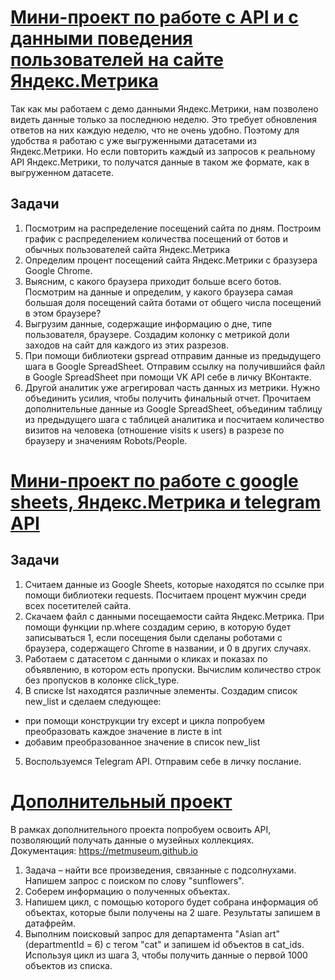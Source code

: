 # [Мини-проект по работе с API и с данными поведения пользователей на сайте Яндекс.Метрика](https://github.com/belladzhu/python_projects/blob/main/api/mini-project.ipynb)
Так как мы работаем с демо данными Яндекс.Метрики, нам позволено видеть данные только за последнюю неделю. Это требует обновления ответов на них каждую неделю, что не очень удобно. Поэтому для удобства я работаю с уже выгруженными датасетами из Яндекс.Метрики. Но если повторить каждый из запросов к реальному API Яндекс.Метрики, то получатся данные в таком же формате, как в выгруженном датасете.
## Задачи
1. Посмотрим на распределение посещений сайта по дням. Построим график с распределением количества посещений от ботов и обычных пользователей сайта Яндекс.Метрика 
2. Определим процент посещений сайта Яндекс.Метрики с бразузера Google Chrome. 
3. Выясним, с какого браузера приходит больше всего ботов. Посмотрим на данные и определим, у какого браузера самая большая доля посещений сайта ботами от общего числа посещений в этом браузере? 
4. Выгрузим данные, содержащие информацию о дне, типе пользователя, браузере. Создадим колонку с метрикой доли заходов на сайт для каждого из этих разрезов.
5. При помощи библиотеки gspread отправим данные из предыдущего шага в Google SpreadSheet. Отправим ссылку на получившийся файл в Google SpreadSheet при помощи VK API себе в личку ВКонтакте. 
6. Другой аналитик уже агрегировал часть данных из метрики. Нужно объединить усилия, чтобы получить финальный отчет. Прочитаем дополнительные данные из Google SpreadSheet, объединим таблицу из предыдущего шага с таблицей аналитика и посчитаем количество визитов на человека (отношение visits к users) в разрезе по браузеру и значениям Robots/People.

# [Мини-проект по работе с google sheets, Яндекс.Метрика и telegram API](https://github.com/belladzhu/python_projects/blob/main/api/google-sheets.ipynb)
## Задачи
1. Считаем данные из Google Sheets, которые находятся по ссылке при помощи библиотеки requests. Посчитаем процент мужчин среди всех посетителей сайта.
2. Скачаем файл с данными посещаемости сайта Яндекс.Метрика. При помощи функции np.where создадим серию, в которую будет записываться 1, если посещения были сделаны роботами с браузера, содержащего Chrome в названии, и 0 в других случаях.
3. Работаем с датасетом с данными о кликах и показах по объявлению, в котором есть пропуски. Вычислим количество строк без пропусков в колонке click_type.
4. В списке lst находятся различные элементы. Создадим список new_list и сделаем следующее:
* при помощи конструкции try except и цикла попробуем преобразовать каждое значение в листе в int
* добавим преобразованное значение в список new_list
5. Воспользуемся Telegram API. Отправим себе в личку послание.

# [Дополнительный проект](https://github.com/belladzhu/python_projects/blob/main/api/extra_proj.ipynb)
В рамках дополнительного проекта попробуем освоить API, позволяющий получать данные о музейных коллекциях. \
Документация: https://metmuseum.github.io
1. Задача – найти все произведения, связанные с подсолнухами. Напишем запрос с поиском по слову "sunflowers".
2. Соберем информацию о полученных объектах.
3. Напишем цикл, с помощью которого будет собрана информация об объектах, которые были получены на 2 шаге. Результаты запишем в датафрейм.
4. Выполним поисковый запрос для департамента "Asian art" (departmentId = 6) с тегом "cat" и запишем id объектов в cat_ids. Используя цикл из шага 3, чтобы получить данные о первой 1000 объектов из списка.
